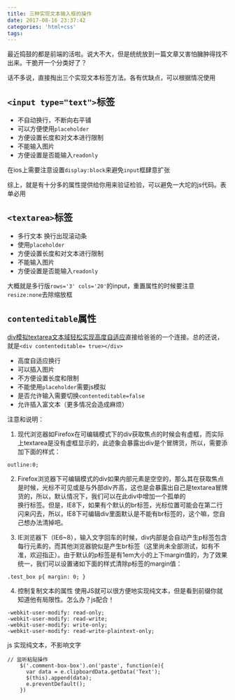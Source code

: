 ```yaml
---
title: 三种实现文本输入框的操作
date: 2017-08-16 23:37:42
categories: 'html+css'
tags:
---
```

最近捣鼓的都是前端的活啦。说大不大，但是统统放到一篇文章又害怕臃肿得找不出来。干脆开一个分类好了？
<!--more-->
话不多说，直接掏出三个实现文本标签方法。各有优缺点，可以根据情况使用

## `<input type="text">`标签
- 不自动换行，不断向右平铺
- 可以方便使用`placeholder`
- 方便设置长度和对文本进行限制
- 不能输入图片
- 方便设置是否能输入`readonly`

在ios上需要注意设置`display:block`来避免`input`框肆意扩张


综上，就是有十分多的属性提供给你用来验证检验，可以避免一大坨的js代码。表单必用

## `<textarea>`标签
- 多行文本 换行出现滚动条
- 使用`placeholder`
- 方便设置长度和对文本进行限制
- 不能输入图片
- 方便设置是否能输入`readonly`

大概就是多行版`rows='3' cols='20'`的input，重置属性的时候要注意`resize:none`去除缩放框

## `contenteditable`属性
[div模拟textarea文本域轻松实现高度自适应](http://www.zhangxinxu.com/wordpress/2010/12/div-textarea-height-auto/)直接给爸爸的一个连接。总的还说，就是`<div contenteditable= true></div>`
- 高度自适应换行
- 可以插入图片
- 不方便设置长度和限制
- 不能使用`placeholder`需要js模拟
- 是否允许输入需要切换`contenteditable=false`
- 允许插入富文本（更多情况会造成麻烦）

注意和说明：
1. 现代浏览器如Firefox在可编辑模式下的div获取焦点的时候会有虚框，而实际上textarea是没有虚框显示的，此迹象会暴露出div是个冒牌货，所以，需要添加下面的样式：
```
outline:0;
```
2.  Firefox浏览器下可编辑模式的div如果内部元素是空空的，那么其在获取焦点是时候，光标不可见或是与外部div齐高，这也是会暴露出自己是textarea冒牌货的，所以，默认情况下，我们可以在此div中增加一个孤单的<br />换行标签。但是，IE8下，如果有个默认的br标签，光标位置可能会在第二行闪来闪去，所以，IE8下可编辑div里面默认是不能有br标签的，这个嘛，您自己想办法清掉吧。

3.   IE浏览器下（IE6~8），输入文字回车的时候，div内部是会自动产生p标签包含每行元素的，而其他浏览器貌似是产生br标签（这里尚未全部测试，如有不准，欢迎指正）。由于默认的p标签是有1em大小的上下margin值的，为了效果统一，我们可以设置诸如下面的样式清除p标签的margin值：
```
.test_box p{ margin: 0; }
```

4. 控制复制文本的属性
使用JS就可以很方便地实现纯文本，但是看到前缀你就知道他有局限性。怎么办？js配合！
```
-webkit-user-modify: read-only;
-webkit-user-modify: read-write;
-webkit-user-modify: write-only;
-webkit-user-modify: read-write-plaintext-only;
```
js 实现纯文本，不影响文字
```
// 监听粘贴操作
    $('.comment-box-box').on('paste', function(e){
      var data = e.clipboardData.getData('Text');
      $(this).append(data);
      e.preventDefault();
    })
```
